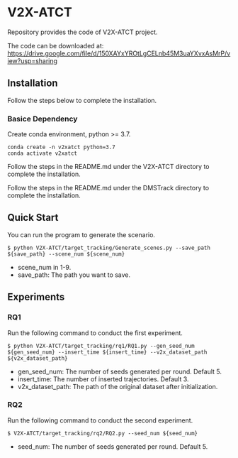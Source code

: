 # V2X-ATCT
Repository provides the code of V2X-ATCT project.

The code can be downloaded at:
https://drive.google.com/file/d/150XAYxYROtLgCELnb45M3uaYXvxAsMrP/view?usp=sharing

## Installation

Follow the steps below to complete the installation.

### Basice Dependency

Create conda environment, python >= 3.7.

```shell
conda create -n v2xatct python=3.7
conda activate v2xatct
```

Follow the steps in the README.md under the V2X-ATCT directory to complete the installation.

Follow the steps in the README.md under the DMSTrack directory to complete the installation.





## Quick Start

You can run the program to generate the scenario.

```shell
$ python V2X-ATCT/target_tracking/Generate_scenes.py --save_path ${save_path} --scene_num ${scene_num}
```

- scene_num in 1-9.
- save_path: The path you want to save.





## Experiments
### RQ1

Run the following command to conduct the first experiment.

```shell
$ python V2X-ATCT/target_tracking/rq1/RQ1.py --gen_seed_num ${gen_seed_num} --insert_time ${insert_time} --v2x_dataset_path ${v2x_dataset_path}
```
- gen_seed_num: The number of seeds generated per round. Default 5.
- insert_time: The number of inserted trajectories. Default 3.
- v2x_dataset_path: The path of the original dataset after initialization.




### RQ2

Run the following command to conduct the second experiment.

```shell
$ V2X-ATCT/target_tracking/rq2/RQ2.py --seed_num ${seed_num} 
```
- seed_num: The number of seeds generated per round. Default 5.
